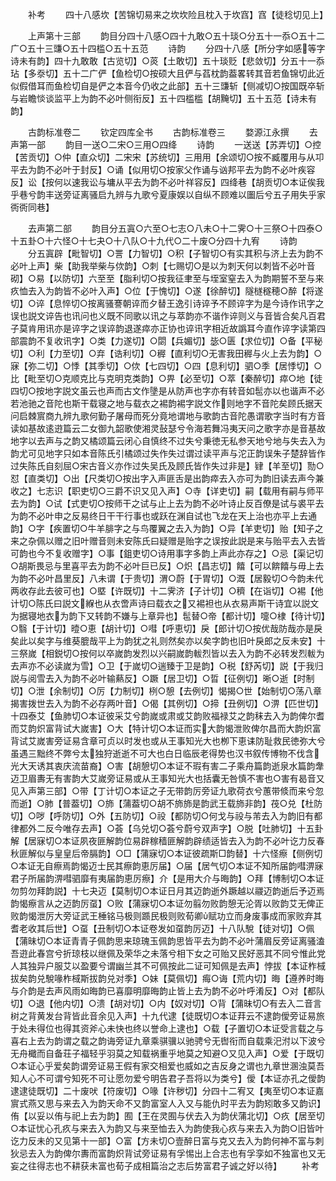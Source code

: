 <!-- { "loadSidebar": true } -->
　　补考
　　四十八感坎【苦锦切易来之坎坎险且枕入于坎窞】窞【徒稔切见上】




　　上声第十三部
　　韵目分四十八感○四十九敢○五十琰○分五十一忝○五十二广○五十三豏○五十四槛○五十五范
　　诗韵
　　分四十八感【所分字如感等字诗未有韵】四十九敢敢【古览切】○菼【土敢切】五十琰贬【悲敛切】分五十一忝玷【多沗切】五十二广俨【鱼检切○按硕大且俨与萏枕韵葢畧转其音若鱼锦切此近似假借耳而鱼检切自是俨之本音今仍收之此部】五十三豏斩【侧减切○按国既卒斩与岩瞻惔谈监平上为韵不必叶侧衔反】五十四槛槛【胡黤切】五十五范【诗未有韵】





　　古韵标准卷二
　　钦定四库全书
　　古韵标准卷三
　　婺源江永撰
　　去声第一部
　　韵目一送○二宋○三用○四绛
　　诗韵
　　一送送【苏弄切】○控【苦贡切】○仲【直众切】二宋宋【苏统切】三用用【余颂切○按不臧覆用与从卭平去为韵不必叶于封反】○诵【似用切○按家父作诵与讻邦平去为韵不必叶疾容反】讼【按何以速我讼与墉从平去为韵不必叶祥容反】四绛巷【胡贡切○本证俟我乎巷兮韵丰送旁证离骚启九辨与九歌兮夏康娱以自纵不顾难以圗后兮五子用失乎家衖衖同巷】






　　去声第二部
　　韵目分五寘○六至○七志○八未○十二霁○十三祭○十四泰○十五卦○十六怪○十七夬○十八队○十九代○二十废○分四十九宥
　　诗韵
　　分五寘辟【毗智切】○詈【力智切】○积【子智切○有实其积与济上去为韵不必叶上声】柴【助我举柴与佽韵】○刺【七赐切○是以为刺天何以刺皆不必叶音砌】○易【以防切】六至至【脂利切○按我征聿至与垤室窒去入为韵期誓不至与来疚恤去入为韵皆不必叶入声】○位【于愧切】○遂【徐醉切】隧檖穟穂○醉【将遂切】○谇【息悴切○按离骚謇朝谇而夕替王逸引诗谇予不顾谇字为是今诗作讯字之误也説文谇告也讯问也义既不同歌以讯之与萃韵亦不谐作谇则义与音皆合矣凡百君子莫肯用讯亦是谇字之误谇韵退遂瘁亦正协也谇讯字相近故譌耳今直作谇字读第四部震韵不复收讯字】○类【力遂切】○閟【兵媚切】毖○匮【求位切】○备【平秘切】○利【力至切】○弃【诰利切】○稺【直利切○无害我田稺与火上去为韵】○寐【弥二切】○悸【其季切】○佽【七四切】○四【息利切】驷○季【居悸切】○比【毗至切○克顺克比与克明克类韵】○畀【必至切】○萃【秦醉切】瘁○地【徒四切○按地字説文虽云也声而古文作墬是从防声也字亦有转音如髢亦以也谐声不必若池驰之音陀也斯干载寝之地与载衣之裼韵裼字説文作则地字不音陀矣顾氏据天问启棘賔商九辨九歌何勤子屠母而死分竟地谓地与歌韵古音陀愚谓歌字当时有方音读如基故逺逰篇云二女御九韶歌使湘灵鼔瑟兮令海若舞冯夷天问之歌字亦是音基故地字以去声与之韵又橘颂篇云闭心自慎终不过失兮秉徳无私参天地兮地与失去入为韵尤可见地字只如本音陈氏引橘颂过失作失过谓过读平声与沱正韵误朱子楚辞皆作过失陈氏自刻屈○宋古音义亦作过失吴氏及顾氏皆作失过非是】肄【羊至切】勚○怼【直类切】○出【尺类切○按出字入声匪舌是出韵瘁去入亦可为韵旧读去声今兼收之】七志识【职吏切○三爵不识又见入声】○寺【详吏切】嗣【载用有嗣与师平去为韵】○试【式吏切○按师干之试与止上去为韵不必叶诗止反百僚是试与裘平去为韵不必叶申之反易终日干干行事也或跃在渊自试也飞龙在天上治也亦平上去通韵】○字【疾置切○牛羊腓字之与鸟覆翼之去入为韵】○异【羊吏切】贻【知子之来之杂佩以赠之旧叶赠音则未安陈氏曰疑赠是贻字之误按此説是来与贻平去入去皆可韵也今不复收赠字】○事【鉏吏切○诗用事字多韵上声此亦存之】○忌【渠记切○胡斯畏忌与里喜平去为韵不必叶巨已反】○炽【昌志切】饎【可以餴饎与毋上去为韵不必叶昌里反】八未谓【于贵切】渭○蔚【于胃切】○溉【居毅切○今韵未代两收存此去彼可也】○塈【许既切】十二霁济【子计切】○穧【在诣切】○裼【他计切○陈氏曰説文緥也从衣啻声诗曰载衣之又裼袒也从衣易声斯干诗宜以説文为据寝地衣为韵下又转韵不嫌与上章异也】髢替○帝【都计切】嚏○棣【待计切】○翳【于计切】曀○恵【胡计切】○嘒【呼恵切】戾【郎计切○按优哉防哉亦是戾矣此以矣字与维葵膍哉平上为韵犹之礼则然矣亦以矣字韵也旧叶戾郎之反未安】十三祭嵗【相鋭切○按何以卒嵗韵发烈以兴嗣嵗韵軷烈皆以去入为韵不必转发烈軷为去声亦不必读嵗为雪】○卫【于嵗切○遄臻于卫是韵】○税【舒芮切】説【于我归説与阅雪去入为韵不必叶输爇反】○蹶【居卫切】○晢【征例切】晰○逝【时制切】○泄【余制切】○厉【力制切】栵○憩【去例切】愒揭○世【始制切○荡八章揭害拨世去入为韵不必存两叶音】○偈【其例切】○揥【丑例切】○淠【匹世切】十四泰艾【鱼肺切○本证彼采艾兮韵嵗或肃或艾韵败福禄艾之韵秣去入为韵俾尔耆而艾韵炽富背试大嵗害】○大【特计切○本证而实大韵愒泄败俾尔昌而大韵炽富背试艾嵗害旁证易含章可贞以时发也或从王事知光大也栁下恵诔防耻救民徳弥大兮虽遇三黜终不弊兮太独狩逝逝不可大也白日临辰老得势也汉书叙传博物不伐含光大天诱其衷庆流苗裔】○害【胡憩切○本证不瑕有害二子乘舟篇韵逝泉水篇韵舝迈卫眉夀无有害韵大艾嵗旁证易或从王事知光大也括囊无咎慎不害也○害有曷音又见入声第三部】○带【丁计切○本证之子无带韵厉旁证九歌荷衣兮蕙带倐而来兮忽而逝】○肺【普葢切】○斾【蒲葢切○胡不斾斾是韵武王载斾非韵】茷○兑【杜防切】○哕【呼防切】○外【五防切】○祋【都防切○何戈与祋与芾去入为韵旧有都律都外二反今唯存去声】○荟【乌兑切○荟兮蔚兮双声字】○脱【吐肺切】十五卦解【居寐切○本证夙夜匪解韵位易辟稼穑匪解韵辟绩适皆去入为韵不必叶讫力反春秋匪解似与皇皇后帝膈韵】○□【蒲寐切○本证彼疏斯□韵替】十六怪瘵【侧例切○本证无自瘵焉韵愒迈士民其瘵韵恵厉届】○届【居气切○本证不知所届韵嘒淠寐君子所届韵淠嘒驷靡有夷届韵恵厉瘵】介【是用大介与晦韵】○拜【博制切○本证勿剪勿拜韵説】十七夬迈【莫制切○本证日月其迈韵逝外蹶越以鬷迈韵逝后予迈焉韵愒瘵言从之迈韵厉虿】○败【蒲寐切○本证勿翦勿败韵憩无沦胥以败韵艾无俾正败韵愒泄厉大旁证武王棰铭马极则踬民极则败荀卿赋功立而身废事成而家败弃其耆老收其后世】○虿【丑制切○本证卷发如虿韵厉迈】十八队駾【徒对切】○佩【蒲昧切○本证青青子佩韵思来琼瑰玉佩韵思皆平去为韵不必叶蒲眉反旁证离骚溘吾逰此春宫兮折琼枝以继佩及荣华之未落兮相下女之可贻又民好恶其不同兮惟此党人其独异户服艾以盈要兮谓幽兰其不可佩按此二证可知佩是去声】悖拔【本证柞棫拔矣韵兑駾喙柞棫斯拔韵兑对季】○妹【莫佩切】痗○诲【荒内切】晦【遵养时晦与介韵是去声风雨如晦韵已喜靡明靡晦韵止皆上去为韵不必叶呼淆反】○对【都队切】○退【他内切】○溃【胡对切】○内【奴对切】○背【蒲昧切○有去入二音言树之背黄发台背皆此音余见入声】十九代逮【徒既切○本证荓云不逮韵僾旁证易旅于处未得位也得其资斧心未快也终以誉命上逮也】○载【子置切○本证受言载之与喜右上去为韵谓之载之韵诲旁证九章乘骐骥以驰骋兮无辔衔而自载乘汜泭以下波兮无舟檝而自备荘子福轻乎羽莫之知载祸重乎地莫之知避○又见入声】○爱【于既切○本证心乎爱矣韵谓旁证易王假有家交相爱也威如之吉反身之谓也九章世溷浊莫吾知人心不可谓兮知死不可让愿勿爱兮明告君子吾将以为类兮】僾【本证亦孔之僾韵逮逮徒既切】二十废吠【符废切】○喙【许秽切】分四十二宥又【夷至切○本证嘉賔式燕又思与来去入为韵天命不又韵富室人入又与能仇时平去为韵矧敢多又韵识】侑【以妥以侑与祀上去为韵】囿【王在灵囿与伏去入为韵伏蒲北切】○疚【居至切○本证忧心孔疚与来去入为韵又与来至恤去入为韵使我心疚与来去入为韵○旧皆叶讫力反未的又见第十一部】○富【方未切○壹醉日富与克又去入为韵何神不富与刺狄忌去入为韵俾尔夀而富韵炽背试旁证易有孚惕出上合志也有孚孪如不独富也又无妄之往得志也不耕获未富也荀子成相篇治之志后势富君子诚之好以待】
　　补考
